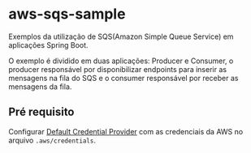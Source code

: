 # aws-sqs-sample

Exemplos da utilização de SQS(Amazon Simple Queue Service) em aplicações Spring Boot.

O exemplo é dividido em duas aplicações: Producer e Consumer, o producer responsável por disponibilizar endpoints para inserir as mensagens na fila do SQS e o consumer responsável por receber as mensagens da fila.

## Pré requisito
Configurar [Default Credential Provider](http://docs.aws.amazon.com/pt_br/sdk-for-java/v1/developer-guide/credentials.html) com as credenciais da AWS no arquivo ```.aws/credentials```.
